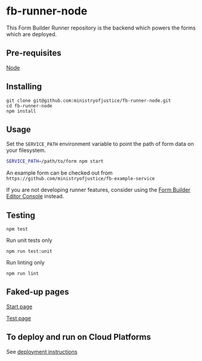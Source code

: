 # fb-runner-node

This Form Builder Runner repository is the backend which powers the forms which are deployed.

## Pre-requisites

  [Node](https://nodejs.org)

## Installing

```
git clone git@github.com:ministryofjustice/fb-runner-node.git
cd fb-runner-node
npm install
```

## Usage

Set the `SERVICE_PATH` environment variable to point the path of form data on your filesystem.

```sh
SERVICE_PATH=/path/to/form npm start
```

An example form can be checked out from `https://github.com/ministryofjustice/fb-example-service`

If you are not developing runner features, consider using the [Form Builder Editor Console](https://github.com/ministryofjustice/fb-editor-console-electron) instead.

## Testing

```
npm test
```

Run unit tests only

```
npm run test:unit
```

Run linting only
```
npm run lint
```

## Faked-up pages

[Start page](http://localhost:3000)

[Test page](http://localhost:3000/test)

## To deploy and run on Cloud Platforms

See [deployment instructions](DEPLOY.md)

